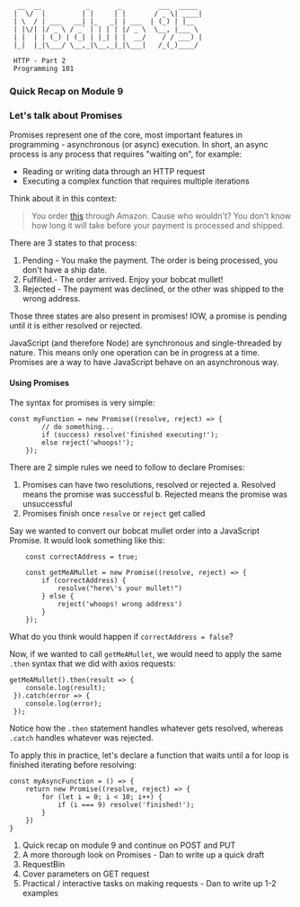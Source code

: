 ```
  __  __           _       _         ___  _____ 
 |  \/  |         | |     | |       / _ \| ____|
 | \  / | ___   __| |_   _| | ___  | (_) | |__  
 | |\/| |/ _ \ / _` | | | | |/ _ \  \__, |___ \ 
 | |  | | (_) | (_| | |_| | |  __/    / / ___) |
 |_|  |_|\___/ \__,_|\__,_|_|\___|   /_(_)____/ 
 
 HTTP - Part 2
 Programming 101
 ```
 
 ### Quick Recap on Module 9 
 
 
 ### Let's talk about Promises
 
 Promises represent one of the core, most important features in programming - asynchronous (or async) execution. 
 In short, an async process is any process that requires "waiting on", for example:

 - Reading or writing data through an HTTP request
 - Executing a complex function that requires multiple iterations
 
 Think about it in this context:
 > You order [this](https://www.amazon.com/dp/B00BC1GCOO?tag=bfbetsy-20&ascsubtag=4431391%2C5%2C21%2Cd%2C0%2C0%2Cduckduckgo%2C0%3A0) through Amazon. Cause who wouldn't?
 You don't know how long it will take before your payment is processed and shipped. 
 
 There are 3 states to that process:
 1. Pending - You make the payment. The order is being processed, you don't have a ship date.
 2. Fulfilled.- The order arrived. Enjoy your bobcat mullet!
 3. Rejected - The payment was declined, or the other was shipped to the wrong address. 
 
 Those three states are also present in promises! IOW, a promise is pending until it is either resolved or rejected.
 
JavaScript (and therefore Node) are synchronous and single-threaded by nature. This means only one operation can be in progress at a time. Promises are a way to have JavaScript behave on an asynchronous way. 

#### Using Promises

The syntax for promises is very simple:
```
const myFunction = new Promise((resolve, reject) => {
        // do something...
        if (success) resolve('finished executing!');
        else reject('whoops!');
    });
```

There are 2 simple rules we need to follow to declare Promises:
1. Promises can have two resolutions, resolved or rejected
    a. Resolved means the promise was successful
    b. Rejected means the promise was unsuccessful
2. Promises finish once `resolve` or `reject` get called


Say we wanted to convert our bobcat mullet order into a JavaScript Promise. It would look something like this:
```
    const correctAddress = true;
    
    const getMeAMullet = new Promise((resolve, reject) => {
        if (correctAddress) {
            resolve("here\'s your mullet!")
        } else {
            reject('whoops! wrong address')
        }    
    });
```
What do you think would happen if `correctAddress = false`?


Now, if we wanted to call `getMeAMullet`, we would need to apply the same `.then` syntax that we did with axios requests:
```
getMeAMullet().then(result => {
    console.log(result);
 }).catch(error => {
    console.log(error);
 });
```

Notice how the `.then` statement handles whatever gets resolved, whereas `.catch` handles whatever was rejected.

To apply this in practice, let's declare a function that waits until a for loop is finished iterating before resolving:
```
const myAsyncFunction = () => {
    return new Promise((resolve, reject) => {
        for (let i = 0; i < 10; i++) {
            if (i === 9) resolve('finished!');
        }
    })
}
```




1. Quick recap on module 9 and continue on POST and PUT
2. A more thorough look on Promises - Dan to write up a quick draft
3. RequestBin
4. Cover parameters on GET request
5. Practical / interactive tasks on making requests - Dan to write up 1-2 examples


